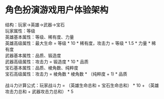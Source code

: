 # 角色扮演游戏用户体验架构
结构：玩家->英雄->武器->宝石<br>
玩家属性：等级<br>
英雄基本属性：等级、稀有度、力量<br>
英雄高级属性：最大生命 = 等级 * 10 * 稀有度，攻击力 = 等级 * 1.5 * 力量 * 稀有度<br>
武器基本属性：品质、锻造度<br>
武器高级属性：攻击力 = 锻造度 * 10 * 品质<br>
宝石基本属性：品质、棱角数、纯粹度<br>
宝石高级属性：攻击力 = 棱角数 * 棱角数 * （纯粹度 + 1) * 品质<br><br>
战斗力计算公式：玩家战斗力 = （英雄生命总和 + 宝石生命总和） * 10 + （英雄攻击力总和 + 武器攻击力总和） * 5
